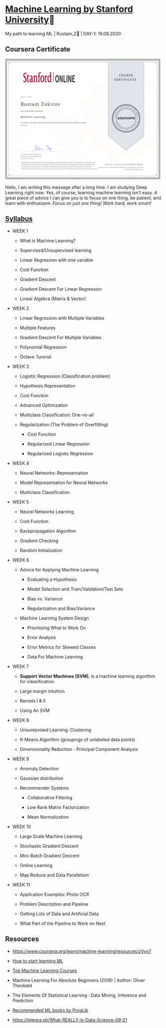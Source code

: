 # [Machine Learning by Stanford University](https://www.coursera.org/learn/machine-learning)🚀

My path to learning ML | Rustam_Z🚀 | DAY-1: 19.08.2020

## Coursera Certificate
<a href="https://coursera.org/share/cd414086f69f439c2e9f19d2b23403cc">
    <img src="coursera-certificate.png" width=500>
</a>

Hello, I am writing this message after a long time. I am studying Deep Learning right now. Yes, of course, learning machine learning isn't easy. A great piece of advice I can give you is to focus on one thing, be patient, and learn with enthusiasm. *Focus on just one thing! Work hard, work smart!*

## [Syllabus](https://www.coursera.org/learn/machine-learning/home/info)
- WEEK 1 
    - What is Machine Learning?

    - Supervised/Unsupervised learning

    - Linear Regression with one variable
    
    - Cost Function
        
    - Gradient Descent

    - Gradient Descent For Linear Regression
    
    - Linear Algebra (Matrix & Vector)

- WEEK 2 
    - Linear Regression with Multiple Variables

    - Multiple Features

    - Gradient Descent For Multiple Variables

    - Polynomial Regression

    - Octave Turorial

- WEEK 3 
    - Logistic Regression (Classification problem)

    - Hypothesis Representation 

    - Cost Function

    - Advanced Optimization

    - Multiclass Classification: One-vs-all
    
    - Regularization (The Problem of Overfitting)

        - Cost Function 

        - Regularized Linear Regression

        - Regularized Logistic Regression

- WEEK 4 
    - Neural Networks: Representation

    - Model Representation for Neural Networks

    - Multiclass Classification

- WEEK 5 
    - Neural Networks Learning

    - Cost Function

    - Backpropagation Algorithm

    - Gradient Checking

    - Random Initialization

- WEEK 6 
    - Advice for Applying Machine Learning
        -  Evaluating a Hypothesis

        - Model Selection and Train/Validation/Test Sets

        - Bias vs. Variance

        - Regularization and Bias/Variance

    - Machine Learning System Design
        - Prioritizing What to Work On

        -  Error Analysis

        - Error Metrics for Skewed Classes

        - Data For Machine Learning

- WEEK 7 
    - **Support Vector Machines (SVM)**, is a machine learning algorithm for classification. 

    - Large margin intuition

    - Kernels I & II

    - Using An SVM

- WEEK 8 
    - Unsurepvised Learning: Clustering

    - K-Means Algorithm (groupings of unlabeled data points)

    - Dimensionality Reduction - Principal Component Analysis

- WEEK 9 
    - Anomaly Detection

    - Gaussian distribution

    - Recommender Systems 
        - Collaborative Filtering

        - Low Rank Matrix Factorization

        - Mean Normalization

- WEEK 10 
    - Large Scale Machine Learning

    - Stochastic Gradient Descent

    - Mini-Batch Gradient Descent

    - Online Learning

    - Map Reduce and Data Parallelism

- WEEK 11 
    - Application Examples: Photo OCR

    - Problem Description and Pipeline

    - Getting Lots of Data and Artificial Data

    - What Part of the Pipeline to Work on Next

## Resources
- https://www.coursera.org/learn/machine-learning/resources/zVvo7

- [How to start learning ML](https://www.geeksforgeeks.org/how-to-start-learning-machine-learning/)

- [Top Machine Learning Courses](https://www.learndatasci.com/best-machine-learning-courses) 

- Machine Learning For Absolute Beginners (2018) | Author: Oliver Theobald

- The Elements Of Statistical Learning : Data Mining, Inference and Prediction 

- [Recommended ML books by ProgLib](https://vk.com/wall-54530371_102437)

- https://telegra.ph/What-REALLY-is-Data-Science-09-21
